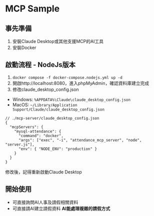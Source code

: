 # MCP Sample

## 事先準備

1. 安裝Claude Desktop或其他支援MCP的AI工具
2. 安裝Docker

## 啟動流程 - NodeJs版本

1. `docker compose -f docker-compose.nodejs.yml up -d`
2. 開啟http://localhost:8080，進入phpMyAdmin，確認資料庫建立完成
3. 修改claude_desktop_config.json
- Windows: `%APPDATA%\Claude\claude_desktop_config.json`
- MacOS: `~/Library/Application Support/Claude/claude_desktop_config.json`

```
// ./mcp-server/claude_desktop_config.json
{
  "mcpServers": {
    "mysql-attendance": {
      "command": "docker",
      "args": ["exec", "-i", "attendance_mcp_server", "node", "server.js"],
      "env": { "NODE_ENV": "production" }
    }
  }
}
```
修改後，記得重新啟動Claude Desktop

## 開始使用

- 可直接詢問AI人事及請假相關資料
- 可直接請AI建立請假資料 **AI能處理複雜的請假方式**

